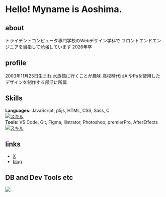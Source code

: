 # Hello! Myname is Aoshima.

## about
トライデントコンピュータ専門学校のWebデザイン学科で
フロントエンドエンジニアを目指して勉強しています
2026年卒

## profile
2003年11月25日生まれ
水族館に行くことが趣味
高校時代はAiやPsを使用したデザインを制作する部活に所属

## Skills
**Languages**: JavaScript, p5js, HTML, CSS, Sass, C
<br>
[![スキル](https://skillicons.dev/icons?i=js,p5js,html,css,sass,c&perline=3)]()
<br>
**Tools**: VS Code, Git, Figma, Illstrator, Photoshop, premierPro, AfterEffects
<br>
[![スキル](https://skillicons.dev/icons?i=vscode,git,figma,ai,ps,pr,ae&perline=4)]()

## links
- [X](https://x.com/aoshimalobo?s=21)
- [blog](https://aoshima.pupu.jp/blog/)

## DB and Dev Tools etc

<img src="https://skillicons.dev/icons?i=mysql,postgresql,docker,git,github,vscode,linux,aws,azure,figma,nginx" /> <br /><br />
